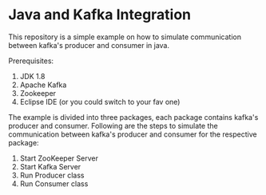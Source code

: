 # Java and Kafka Integration

This repository is a simple example on how to simulate communication between kafka's producer and consumer in java.

Prerequisites:
1. JDK 1.8
2. Apache Kafka
3. Zookeeper
4. Eclipse IDE (or you could switch to your fav one)

The example is divided into three packages, each package contains kafka's producer and consumer. 
Following are the steps to simulate the communication between kafka's producer and consumer for the respective package:
1. Start ZooKeeper Server
2. Start Kafka Server
3. Run Producer class
4. Run Consumer class
